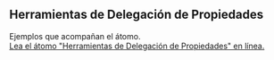 ## Herramientas de Delegación de Propiedades

Ejemplos que acompañan el átomo.  
[Lea el átomo "Herramientas de Delegación de Propiedades" en línea.](https://stepik.org/lesson/350573/step/1)